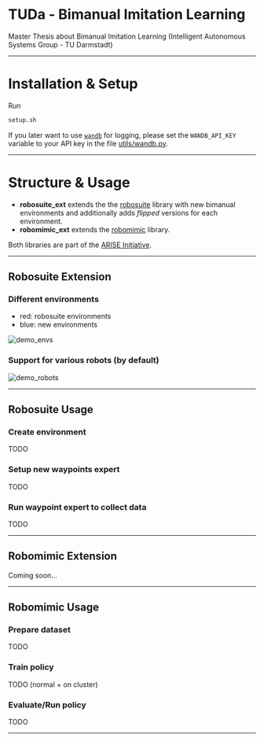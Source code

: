 # TUDa - Bimanual Imitation Learning
Master Thesis about Bimanual Imitation Learning (Intelligent Autonomous Systems Group - TU Darmstadt)

-----

# Installation & Setup
Run
```bash
setup.sh
```

If you later want to use [`wandb`](https://wandb.ai/site/) for logging, please set the `WANDB_API_KEY` variable
to your API key in the file [utils/wandb.py](utils/wandb.py).

-----

# Structure & Usage
- **robosuite_ext** extends the the [robosuite](https://robosuite.ai/) library with new bimanual environments and
additionally adds *flipped* versions for each environment.
- **robomimic_ext** extends the [robomimic](https://robomimic.github.io/) library.

Both libraries are part of the [ARISE Initiative](https://github.com/ARISE-Initiative).

---- 

## Robosuite Extension
### Different environments
- red: robosuite environments
- blue: new environments

![demo_envs](https://github.com/user-attachments/assets/54137f13-fce7-411b-a208-fe3fcc22db53)

### Support for various robots (by default)

![demo_robots](https://github.com/user-attachments/assets/db3df7d7-c4d5-4a82-9d10-4bcfa8994f03)

-----


## Robosuite Usage
### Create environment
TODO
### Setup new waypoints expert
TODO
### Run waypoint expert to collect data
TODO

-----

## Robomimic Extension
Coming soon...

---

## Robomimic Usage
### Prepare dataset
TODO
### Train policy
TODO (normal + on cluster)
### Evaluate/Run policy
TODO

-----





